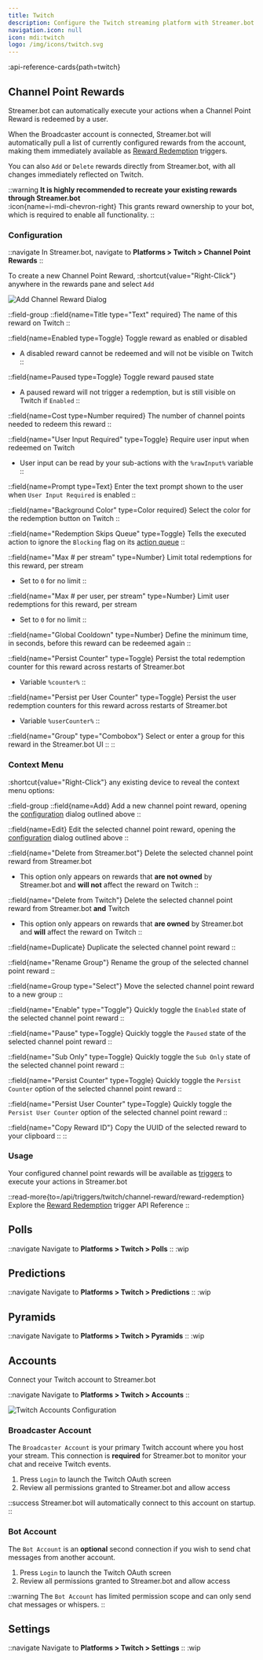 ```yaml
---
title: Twitch
description: Configure the Twitch streaming platform with Streamer.bot
navigation.icon: null
icon: mdi:twitch
logo: /img/icons/twitch.svg
---
```


:api-reference-cards{path=twitch}

## Channel Point Rewards
Streamer.bot can automatically execute your actions when a Channel Point Reward is redeemed by a user.

When the Broadcaster account is connected, Streamer.bot will automatically pull a list of currently configured rewards from the account, making them immediately available as [Reward Redemption](/api/triggers/twitch/channel-reward/reward-redemption) triggers.

You can also `Add` or `Delete` rewards directly from Streamer.bot, with all changes immediately reflected on Twitch.

::warning
**It is highly recommended to recreate your existing rewards through Streamer.bot** <br>
:icon{name=i-mdi-chevron-right} This grants reward ownership to your bot, which is required to enable all functionality.
::

### Configuration
::navigate
In Streamer.bot, navigate to **Platforms > Twitch > Channel Point Rewards**
::

To create a new Channel Point Reward, :shortcut{value="Right-Click"} anywhere in the rewards pane and select `Add`

![Add Channel Reward Dialog](assets/add-channel-reward.png)

::field-group
  ::field{name=Title type="Text" required}
  The name of this reward on Twitch
  ::

  ::field{name=Enabled type=Toggle}
  Toggle reward as enabled or disabled
  - A disabled reward cannot be redeemed and will not be visible on Twitch
  ::

  ::field{name=Paused type=Toggle}
  Toggle reward paused state
  - A paused reward will not trigger a redemption, but is still visible on Twitch if `Enabled`
  ::

  ::field{name=Cost type=Number required}
  The number of channel points needed to redeem this reward
  ::

  ::field{name="User Input Required" type=Toggle}
  Require user input when redeemed on Twitch
  - User input can be read by your sub-actions with the `%rawInput%` variable
  ::

  ::field{name=Prompt type=Text}
  Enter the text prompt shown to the user when `User Input Required` is enabled
  ::

  ::field{name="Background Color" type=Color required}
  Select the color for the redemption button on Twitch
  ::

  ::field{name="Redemption Skips Queue" type=Toggle}
  Tells the executed action to ignore the `Blocking` flag on its [action queue](/guide/actions#action-queues)
  ::

  ::field{name="Max # per stream" type=Number}
  Limit total redemptions for this reward, per stream
  - Set to `0` for no limit
  ::

  ::field{name="Max # per user, per stream" type=Number}
  Limit user redemptions for this reward, per stream
  - Set to `0` for no limit
  ::

  ::field{name="Global Cooldown" type=Number}
  Define the minimum time, in seconds, before this reward can be redeemed again
  ::

  ::field{name="Persist Counter" type=Toggle}
  Persist the total redemption counter for this reward across restarts of Streamer.bot
  - Variable `%counter%`
  ::

  ::field{name="Persist per User Counter" type=Toggle}
  Persist the user redemption counters for this reward across restarts of Streamer.bot
  - Variable `%userCounter%`
  ::

  ::field{name="Group" type="Combobox"}
  Select or enter a group for this reward in the Streamer.bot UI
  ::
::

### Context Menu
:shortcut{value="Right-Click"} any existing device to reveal the context menu options:

::field-group
  ::field{name=Add}
  Add a new channel point reward, opening the [configuration](#configuration) dialog outlined above
  ::

  ::field{name=Edit}
  Edit the selected channel point reward, opening the [configuration](#configuration) dialog outlined above
  ::

  ::field{name="Delete from Streamer.bot"}
  Delete the selected channel point reward from Streamer.bot
  - This option only appears on rewards that **are not owned** by Streamer.bot and **will not** affect the reward on Twitch
  ::

  ::field{name="Delete from Twitch"}
  Delete the selected channel point reward from Streamer.bot **and** Twitch
  - This option only appears on rewards that **are owned** by Streamer.bot and **will** affect the reward on Twitch
  ::

  ::field{name=Duplicate}
  Duplicate the selected channel point reward
  ::

  ::field{name="Rename Group"}
  Rename the group of the selected channel point reward
  ::

  ::field{name=Group type="Select"}
  Move the selected channel point reward to a new group
  ::

  ::field{name="Enable" type="Toggle"}
  Quickly toggle the `Enabled` state of the selected channel point reward
  ::

  ::field{name="Pause" type=Toggle}
  Quickly toggle the `Paused` state of the selected channel point reward
  ::

  ::field{name="Sub Only" type=Toggle}
  Quickly toggle the `Sub Only` state of the selected channel point reward
  ::

  ::field{name="Persist Counter" type=Toggle}
  Quickly toggle the `Persist Counter` option of the selected channel point reward
  ::

  ::field{name="Persist User Counter" type=Toggle}
  Quickly toggle the `Persist User Counter` option of the selected channel point reward
  ::

  ::field{name="Copy Reward ID"}
  Copy the UUID of the selected reward to your clipboard
  ::
::

### Usage
Your configured channel point rewards will be available as [triggers](/guide/triggers) to execute your actions in Streamer.bot

::read-more{to=/api/triggers/twitch/channel-reward/reward-redemption}
Explore the [Reward Redemption](/api/triggers/twitch/channel-reward/reward-redemption) trigger API Reference
::

## Polls
::navigate
Navigate to **Platforms > Twitch > Polls**
::
:wip

## Predictions
::navigate
Navigate to **Platforms > Twitch > Predictions**
::
:wip

## Pyramids
::navigate
Navigate to **Platforms > Twitch > Pyramids**
::
:wip

## Accounts
Connect your Twitch account to Streamer.bot

::navigate
Navigate to **Platforms > Twitch > Accounts**
::

![Twitch Accounts Configuration](assets/twitch-accounts.png)

### Broadcaster Account
The `Broadcaster Account` is your primary Twitch account where you host your stream. This connection is **required** for Streamer.bot to monitor your chat and receive Twitch events.

1. Press `Login` to launch the Twitch OAuth screen
2. Review all permissions granted to Streamer.bot and allow access

::success
Streamer.bot will automatically connect to this account on startup.
::

### Bot Account
The `Bot Account` is an **optional** second connection if you wish to send chat messages from another account.

1. Press `Login` to launch the Twitch OAuth screen
2. Review all permissions granted to Streamer.bot and allow access

::warning
The `Bot Account` has limited permission scope and can only send chat messages or whispers.
::

## Settings
::navigate
Navigate to **Platforms > Twitch > Settings**
::
:wip